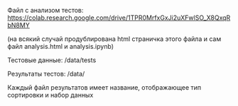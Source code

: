 Файл с анализом тестов: https://colab.research.google.com/drive/1TPR0MrfxGxJi2uXFwlSO_X8QxqRbN8MY

(на всякий случай продублирована html страничка этого файла и сам файл analysis.html и analysis.ipynb)

Тестовые данные: /data/tests

Результаты тестов: /data/

Каждый файл результатов имеет название, отображающее тип сортировки и набор данных
